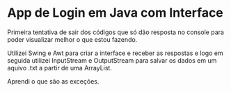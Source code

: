 # App de Login em Java com Interface

  Primeira tentativa de sair dos códigos que só dão resposta no console para poder visualizar melhor o que estou fazendo.
  
  Utilizei Swing e Awt para criar a interface e receber as respostas e logo em seguida utilizei InputStream e OutputStream para salvar os dados em um aquivo .txt a partir de uma ArrayList.
  
  Aprendi o que são as exceções.
